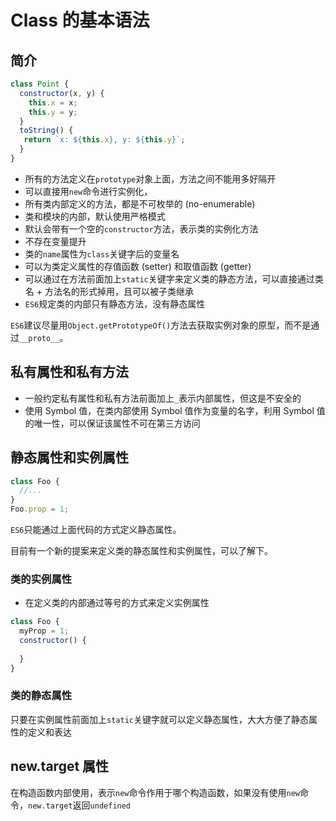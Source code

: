 # Class 的基本语法

## 简介

```javascript
class Point {
  constructor(x, y) {
    this.x = x;
    this.y = y;
  }
  toString() {
   return `x: ${this.x}, y: ${this.y}`;
  }
}
```

* 所有的方法定义在`prototype`对象上面，方法之间不能用多好隔开
* 可以直接用`new`命令进行实例化，
* 所有类内部定义的方法，都是不可枚举的 (no-enumerable)
* 类和模块的内部，默认使用严格模式
* 默认会带有一个空的`constructor`方法，表示类的实例化方法
* 不存在变量提升
* 类的`name`属性为`class`关键字后的变量名
* 可以为类定义属性的存值函数 (setter) 和取值函数 (getter)
* 可以通过在方法前面加上`static`关键字来定义类的静态方法，可以直接通过类名 + 方法名的形式掉用，且可以被子类继承
* `ES6`规定类的内部只有静态方法，没有静态属性

`ES6`建议尽量用`Object.getPrototypeOf()`方法去获取实例对象的原型，而不是通过`__proto__`。

## 私有属性和私有方法

* 一般约定私有属性和私有方法前面加上`_`表示内部属性，但这是不安全的
* 使用 Symbol 值，在类内部使用 Symbol 值作为变量的名字，利用 Symbol 值的唯一性，可以保证该属性不可在第三方访问

## 静态属性和实例属性

```javascript
class Foo {
  //...
}
Foo.prop = 1;
```

`ES6`只能通过上面代码的方式定义静态属性。

目前有一个新的提案来定义类的静态属性和实例属性，可以了解下。

### 类的实例属性

* 在定义类的内部通过等号的方式来定义实例属性

```javascript
class Foo {
  myProp = 1;
  constructor() {
    
  }
}
```

### 类的静态属性

只要在实例属性前面加上`static`关键字就可以定义静态属性，大大方便了静态属性的定义和表达

## new.target 属性

在构造函数内部使用，表示`new`命令作用于哪个构造函数，如果没有使用`new`命令，`new.target`返回`undefined`


